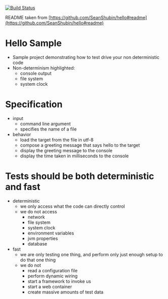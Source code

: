 [![Build Status](https://travis-ci.org/jxv/hello-hs.svg?branch=master)](https://travis-ci.org/jxv/hello-hs)

README taken from [https://github.com/SeanShubin/hello#readme](https://github.com/SeanShubin/hello#readme)

# Hello Sample
- Sample project demonstrating how to test drive your non deterministic code
- Non-determinism highlighted:
    - console output
    - file system
    - system clock

# Specification
- input
    - command line argument
    - specifies the name of a file
- behavior
    - load the target from the file in utf-8
    - compose a greeting message that says hello to the target
    - display the greeting message to the console
    - display the time taken in milliseconds to the console

# Tests should be both deterministic and fast
- deterministic
    - we only access what the code can directly control
    - we do not access
        - network
        - file system
        - system clock
        - environment variables
        - jvm properties
        - database
- fast
    - we are only testing one thing, and perform only just enough setup to do that one thing
    - we do not
        - read a configuration file
        - perform dynamic wiring
        - start a framework to invoke us
        - start a web container
        - create massive amounts of test data
